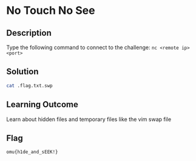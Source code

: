 # No Touch No See

## Description

Type the following command to connect to the challenge:
`nc <remote ip> <port>`

## Solution

```bash
cat .flag.txt.swp
```

## Learning Outcome

Learn about hidden files and temporary files like the vim swap file

## Flag

`omu{h1de_and_sEEK!}`